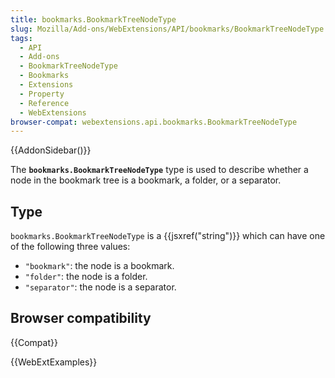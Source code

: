 ```yaml
---
title: bookmarks.BookmarkTreeNodeType
slug: Mozilla/Add-ons/WebExtensions/API/bookmarks/BookmarkTreeNodeType
tags:
  - API
  - Add-ons
  - BookmarkTreeNodeType
  - Bookmarks
  - Extensions
  - Property
  - Reference
  - WebExtensions
browser-compat: webextensions.api.bookmarks.BookmarkTreeNodeType
---
```

{{AddonSidebar()}}

The **`bookmarks.BookmarkTreeNodeType`** type is used to describe whether a node in the bookmark tree is a bookmark, a folder, or a separator.

## Type

`bookmarks.BookmarkTreeNodeType` is a {{jsxref("string")}} which can have one of the following three values:

- `"bookmark"`: the node is a bookmark.
- `"folder"`: the node is a folder.
- `"separator"`: the node is a separator.

## Browser compatibility

{{Compat}}

{{WebExtExamples}}
